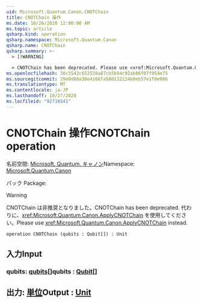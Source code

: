 ```yaml
---
uid: Microsoft.Quantum.Canon.CNOTChain
title: CNOTChain 操作
ms.date: 10/26/2020 12:00:00 AM
ms.topic: article
qsharp.kind: operation
qsharp.namespace: Microsoft.Quantum.Canon
qsharp.name: CNOTChain
qsharp.summary: >-
  > [!WARNING]

  > CNOTChain has been deprecated. Please use <xref:Microsoft.Quantum.Canon.ApplyCNOTChain> instead.
ms.openlocfilehash: 30c5542c652528a87cb5b94c92ab86f07f954e75
ms.sourcegitcommit: 29e0d88a30e4166fa580132124b0eb57e1f0e986
ms.translationtype: MT
ms.contentlocale: ja-JP
ms.lasthandoff: 10/27/2020
ms.locfileid: "92716541"
---
```

# <a name="cnotchain-operation"></a><span data-ttu-id="345ad-102">CNOTChain 操作</span><span class="sxs-lookup"><span data-stu-id="345ad-102">CNOTChain operation</span></span>

<span data-ttu-id="345ad-103">名前空間: [Microsoft. Quantum. キャノン](xref:Microsoft.Quantum.Canon)</span><span class="sxs-lookup"><span data-stu-id="345ad-103">Namespace: [Microsoft.Quantum.Canon](xref:Microsoft.Quantum.Canon)</span></span>

<span data-ttu-id="345ad-104">パック [](https://nuget.org/packages/)</span><span class="sxs-lookup"><span data-stu-id="345ad-104">Package: [](https://nuget.org/packages/)</span></span>


> [!WARNING]
> <span data-ttu-id="345ad-105">CNOTChain は非推奨となりました。</span><span class="sxs-lookup"><span data-stu-id="345ad-105">CNOTChain has been deprecated.</span></span> <span data-ttu-id="345ad-106">代わりに、<xref:Microsoft.Quantum.Canon.ApplyCNOTChain> を使用してください。</span><span class="sxs-lookup"><span data-stu-id="345ad-106">Please use <xref:Microsoft.Quantum.Canon.ApplyCNOTChain> instead.</span></span>



```qsharp
operation CNOTChain (qubits : Qubit[]) : Unit
```


## <a name="input"></a><span data-ttu-id="345ad-107">入力</span><span class="sxs-lookup"><span data-stu-id="345ad-107">Input</span></span>

### <a name="qubits--qubit"></a><span data-ttu-id="345ad-108">qubits: [qubits](xref:microsoft.quantum.lang-ref.qubit)[]</span><span class="sxs-lookup"><span data-stu-id="345ad-108">qubits : [Qubit](xref:microsoft.quantum.lang-ref.qubit)[]</span></span>





## <a name="output--unit"></a><span data-ttu-id="345ad-109">出力: [単位](xref:microsoft.quantum.lang-ref.unit)</span><span class="sxs-lookup"><span data-stu-id="345ad-109">Output : [Unit](xref:microsoft.quantum.lang-ref.unit)</span></span>

